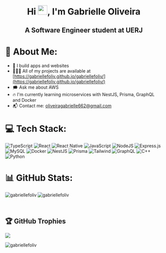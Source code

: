 <h1 align="center">Hi <img src="https://raw.githubusercontent.com/kaueMarques/kaueMarques/master/hi.gif" width="30px"/>, I'm Gabrielle Oliveira</h1>
<h2 align="center">A Software Engineer student at UERJ </h2>

# 💫 About Me:

- 🔭 I build apps and websites
- 👩🏽‍💻 All of my projects are available at [https://gabriellefoliv.github.io/gabriellefoliv/](https://gabriellefoliv.github.io/gabriellefoliv/)
- 🗯️ Ask me about AWS
- 🔥 I'm currently learning microservices with NestJS, Prisma, GraphQL and Docker
- 📬 Contact me: oliveiragabrielle662@gmail.com

# 💻 Tech Stack:

![TypeScript](https://img.shields.io/badge/typescript-%23007ACC.svg?style=for-the-badge&logo=typescript&logoColor=white)
![React](https://img.shields.io/badge/react-%2320232a.svg?style=for-the-badge&logo=react&logoColor=%2361DAFB)
![React Native](https://img.shields.io/badge/react_native-%2320232a.svg?style=for-the-badge&logo=react&logoColor=%2361DAFB)
![JavaScript](https://img.shields.io/badge/javascript-%23323330.svg?style=for-the-badge&logo=javascript&logoColor=%23F7DF1E)
![NodeJS](https://img.shields.io/badge/node.js-6DA55F?style=for-the-badge&logo=node.js&logoColor=white)
![Express.js](https://img.shields.io/badge/express.js-%23404d59.svg?style=for-the-badge&logo=express&logoColor=%2361DAFB)
![MySQL](https://img.shields.io/badge/mysql-white?style=for-the-badge&logo=mysql)
![Docker](https://img.shields.io/badge/docker-%23007ACC.svg?style=for-the-badge&logo=docker&logoColor=white)
![NestJS](https://img.shields.io/badge/nestjs-red?style=for-the-badge&logo=nestjs)
![Prisma](https://img.shields.io/badge/prisma-black?style=for-the-badge&logo=prisma)
![Tailwind](https://img.shields.io/badge/tailwindcss-white?style=for-the-badge&logo=tailwindcss)
![GraphQL](https://img.shields.io/badge/graphql-red?style=for-the-badge&logo=graphql)
![C++](https://img.shields.io/badge/c++-%2300599C.svg?style=for-the-badge&logo=c%2B%2B&logoColor=white)
![Python](https://img.shields.io/badge/python-3670A0?style=for-the-badge&logo=python&logoColor=ffdd54)

# 📊 GitHub Stats:

<p><img align="left" src="https://github-readme-stats.vercel.app/api/top-langs?username=gabriellefoliv&show_icons=true&locale=en&layout=compact" alt="gabriellefoliv" /></p>

<p><img align="center" src="https://github-readme-streak-stats.herokuapp.com/?user=gabriellefoliv&" alt="gabriellefoliv" /></p>

<!----
<a href="https://github.com/anuraghazra/github-readme-stats">
  <img height=200 align="center" src="https://github-readme-stats.vercel.app/api?username=gabriellefoliv&show_icons=true&theme=radical" />
</a>
<br>
<br>
<a href="https://github.com/anuraghazra/convoychat">
  <img height=200 align="center" src="https://github-readme-stats.vercel.app/api/top-langs?username=gabriellefoliv&layout=compact&langs_count=8&card_width=320" />
</a> ---->

<br>
<!-- ![](https://github-readme-streak-stats.herokuapp.com/?user=gabriellefoliv&theme=dark&hide_border=false)
 -->
<div> 
  <!---
  <a href="https://www.youtube.com/channel/UC_-uuuZbY0AAt9CViNzvc-Q" target="_blank"><img src="https://img.shields.io/badge/YouTube-FF0000?style=for-the-badge&logo=youtube&logoColor=white" target="_blank"></a>
  --->

## 🏆 GitHub Trophies

![](https://github-profile-trophy.vercel.app/?username=gabriellefoliv&theme=dracula&no-frame=false&no-bg=false&margin-w=4)

<!---### 😂 Random Dev Meme
<img src='https://randommeme-five.vercel.app/' style="height: 400px;"/>

<!-- Proudly created with GPRM ( https://gprm.itsvg.in ) -->

<p align="left"> <img src="https://komarev.com/ghpvc/?username=gabriellefoliv&label=Profile%20views&color=0e75b6&style=flat" alt="gabriellefoliv" /></p>
